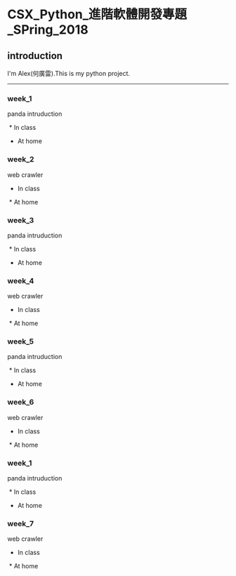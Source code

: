 # CSX_Python_進階軟體開發專題_SPring_2018

## introduction

I'm Alex(何廣雷).This is my python project.

---

### week_1
  panda intruduction
  
  * In class
  
  * At home
  
### week_2
  web crawler
  
  * In class
  
  * At home

### week_3
  panda intruduction
  
  * In class
  
  * At home
  
### week_4
  web crawler
  
  * In class
  
  * At home
  
### week_5
  panda intruduction
  
  * In class
  
  * At home
  
### week_6
  web crawler
  
  * In class
  
  * At home
  
  ### week_1
  panda intruduction
  
  * In class
  
  * At home
  
### week_7
  web crawler
  
  * In class
  
  * At home
